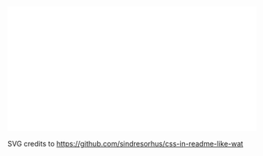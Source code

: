 
<img src="header.svg" width="500" height="250">

SVG credits to https://github.com/sindresorhus/css-in-readme-like-wat
